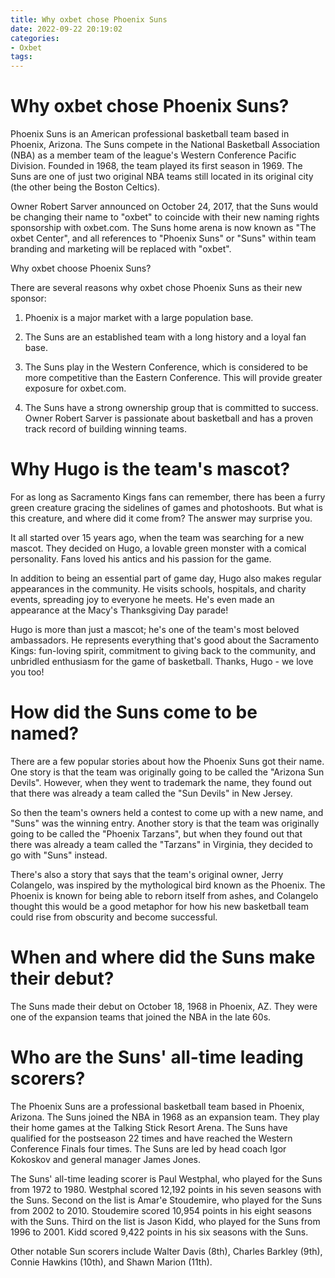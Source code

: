 ```yaml
---
title: Why oxbet chose Phoenix Suns
date: 2022-09-22 20:19:02
categories:
- Oxbet
tags:
---
```



#  Why oxbet chose Phoenix Suns?

Phoenix Suns is an American professional basketball team based in Phoenix, Arizona. The Suns compete in the National Basketball Association (NBA) as a member team of the league's Western Conference Pacific Division. Founded in 1968, the team played its first season in 1969. The Suns are one of just two original NBA teams still located in its original city (the other being the Boston Celtics).

Owner Robert Sarver announced on October 24, 2017, that the Suns would be changing their name to "oxbet" to coincide with their new naming rights sponsorship with oxbet.com. The Suns home arena is now known as "The oxbet Center", and all references to "Phoenix Suns" or "Suns" within team branding and marketing will be replaced with "oxbet".

Why oxbet choose Phoenix Suns?

There are several reasons why oxbet chose Phoenix Suns as their new sponsor:

1) Phoenix is a major market with a large population base.

2) The Suns are an established team with a long history and a loyal fan base.

3) The Suns play in the Western Conference, which is considered to be more competitive than the Eastern Conference. This will provide greater exposure for oxbet.com.

4) The Suns have a strong ownership group that is committed to success. Owner Robert Sarver is passionate about basketball and has a proven track record of building winning teams.

#  Why Hugo is the team's mascot?

For as long as Sacramento Kings fans can remember, there has been a furry green creature gracing the sidelines of games and photoshoots. But what is this creature, and where did it come from? The answer may surprise you.

It all started over 15 years ago, when the team was searching for a new mascot. They decided on Hugo, a lovable green monster with a comical personality. Fans loved his antics and his passion for the game.

In addition to being an essential part of game day, Hugo also makes regular appearances in the community. He visits schools, hospitals, and charity events, spreading joy to everyone he meets. He's even made an appearance at the Macy's Thanksgiving Day parade!

Hugo is more than just a mascot; he's one of the team's most beloved ambassadors. He represents everything that's good about the Sacramento Kings: fun-loving spirit, commitment to giving back to the community, and unbridled enthusiasm for the game of basketball. Thanks, Hugo - we love you too!

#  How did the Suns come to be named?

There are a few popular stories about how the Phoenix Suns got their name. One story is that the team was originally going to be called the "Arizona Sun Devils". However, when they went to trademark the name, they found out that there was already a team called the "Sun Devils" in New Jersey.

So then the team's owners held a contest to come up with a new name, and "Suns" was the winning entry. Another story is that the team was originally going to be called the "Phoenix Tarzans", but when they found out that there was already a team called the "Tarzans" in Virginia, they decided to go with "Suns" instead.

There's also a story that says that the team's original owner, Jerry Colangelo, was inspired by the mythological bird known as the Phoenix. The Phoenix is known for being able to reborn itself from ashes, and Colangelo thought this would be a good metaphor for how his new basketball team could rise from obscurity and become successful.

#  When and where did the Suns make their debut?

The Suns made their debut on October 18, 1968 in Phoenix, AZ. They were one of the expansion teams that joined the NBA in the late 60s.

#  Who are the Suns' all-time leading scorers?

The Phoenix Suns are a professional basketball team based in Phoenix, Arizona. The Suns joined the NBA in 1968 as an expansion team. They play their home games at the Talking Stick Resort Arena. The Suns have qualified for the postseason 22 times and have reached the Western Conference Finals four times. The Suns are led by head coach Igor Kokoskov and general manager James Jones.

The Suns' all-time leading scorer is Paul Westphal, who played for the Suns from 1972 to 1980. Westphal scored 12,192 points in his seven seasons with the Suns. Second on the list is Amar'e Stoudemire, who played for the Suns from 2002 to 2010. Stoudemire scored 10,954 points in his eight seasons with the Suns. Third on the list is Jason Kidd, who played for the Suns from 1996 to 2001. Kidd scored 9,422 points in his six seasons with the Suns.

Other notable Sun scorers include Walter Davis (8th), Charles Barkley (9th), Connie Hawkins (10th), and Shawn Marion (11th).